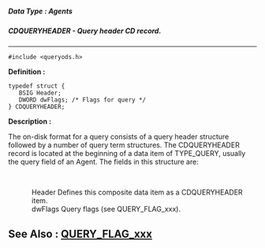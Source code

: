 ##### Data Type : Agents
##### CDQUERYHEADER - Query header CD record.
---
```
#include <queryods.h>
```

**Definition :**
```
typedef struct {
   BSIG Header;
   DWORD dwFlags; /* Flags for query */
} CDQUERYHEADER;
```

**Description :**

The on-disk format for a query consists of a query header structure followed by a number of query term structures.  The CDQUERYHEADER record is located at the beginning of a data item of TYPE_QUERY, usually the query field of an Agent.  The fields in this structure are:
<ul><br>

<ul>Header	Defines this composite data item as a CDQUERYHEADER item.<br>
dwFlags	Query flags (see QUERY_FLAG_xxx).</ul>
</ul>



**See Also :**
[QUERY_FLAG_xxx](/domino-c-api-docs/reference/Symb/QUERY_FLAG_xxx)
---
